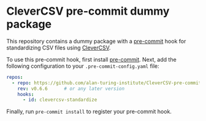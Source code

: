 # CleverCSV pre-commit dummy package

This repository contains a dummy package with a 
[pre-commit](https://pre-commit.com) hook for standardizing CSV files using 
[CleverCSV](https://www.github.com/alan-turing-institute/CleverCSV). 

To use this pre-commit hook, first install 
[pre-commit](https://pre-commit.com/#install). Next, add the following 
configuration to your ``.pre-commit-config.yaml`` file:

```yaml
repos:
  - repo: https://github.com/alan-turing-institute/CleverCSV-pre-commit
    rev: v0.6.6      # or any later version
    hooks:
      - id: clevercsv-standardize
```

Finally, run ``pre-commit install`` to register your pre-commit hook.
